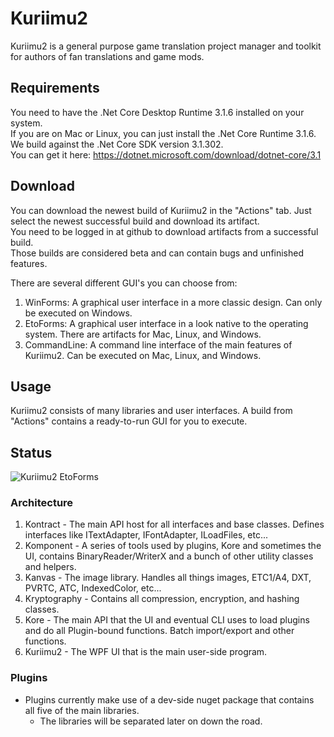 # Kuriimu2
Kuriimu2 is a general purpose game translation project manager and toolkit for authors of fan translations and game mods.

## Requirements
You need to have the .Net Core Desktop Runtime 3.1.6 installed on your system.<br>
If you are on Mac or Linux, you can just install the .Net Core Runtime 3.1.6.<br>
We build against the .Net Core SDK version 3.1.302.<br>
You can get it here: https://dotnet.microsoft.com/download/dotnet-core/3.1

## Download
You can download the newest build of Kuriimu2 in the "Actions" tab. Just select the newest successful build and download its artifact.<br>
You need to be logged in at github to download artifacts from a successful build.<br>
Those builds are considered beta and can contain bugs and unfinished features.

There are several different GUI's you can choose from:
1. WinForms: A graphical user interface in a more classic design. Can only be executed on Windows.
2. EtoForms: A graphical user interface in a look native to the operating system. There are artifacts for Mac, Linux, and Windows.
3. CommandLine: A command line interface of the main features of Kuriimu2. Can be executed on Mac, Linux, and Windows.

## Usage
Kuriimu2 consists of many libraries and user interfaces. A build from "Actions" contains a ready-to-run GUI for you to execute.

## Status
![Kuriimu2 EtoForms](https://github.com/FanTranslatorsInternational/Kuriimu2/workflows/Kuriimu2%20EtoForms/badge.svg?branch=master&event=push)

### Architecture
1. Kontract - The main API host for all interfaces and base classes. Defines interfaces like ITextAdapter, IFontAdapter, ILoadFiles, etc...
1. Komponent - A series of tools used by plugins, Kore and sometimes the UI, contains BinaryReader/WriterX and a bunch of other utility classes and helpers.
1. Kanvas - The image library. Handles all things images, ETC1/A4, DXT, PVRTC, ATC, IndexedColor, etc...
1. Kryptography - Contains all compression, encryption, and hashing classes.
1. Kore - The main API that the UI and eventual CLI uses to load plugins and do all Plugin-bound functions. Batch import/export and other functions.
1. Kuriimu2 - The WPF UI that is the main user-side program.

### Plugins
* Plugins currently make use of a dev-side nuget package that contains all five of the main libraries.
  * The libraries will be separated later on down the road.
